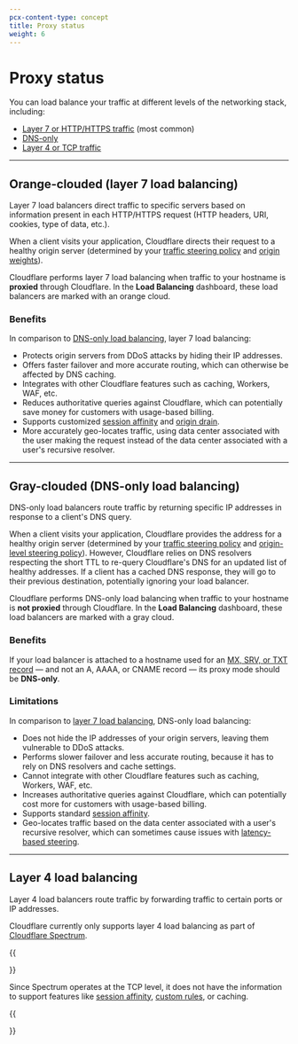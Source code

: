 ```yaml
---
pcx-content-type: concept
title: Proxy status
weight: 6
---
```


# Proxy status

You can load balance your traffic at different levels of the networking stack, including:

- [Layer 7 or HTTP/HTTPS traffic](#layer-7-load-balancing-orange-clouded) (most common)
- [DNS-only](#dns-only-load-balancing-gray-clouded)
- [Layer 4 or TCP traffic](#layer-4-load-balancing)

---

## Orange-clouded (layer 7 load balancing)

Layer 7 load balancers direct traffic to specific servers based on information present in each HTTP/HTTPS request (HTTP headers, URI, cookies, type of data, etc.).

When a client visits your application, Cloudflare directs their request to a healthy origin server (determined by your [traffic steering policy](/load-balancing/understand-basics/traffic-steering/policies/) and [origin weights](/load-balancing/understand-basics/traffic-steering/origin-level-steering/#weights)).

Cloudflare performs layer 7 load balancing when traffic to your hostname is **proxied** through Cloudflare. In the **Load Balancing** dashboard, these load balancers are marked with an orange cloud.

### Benefits

In comparison to [DNS-only load balancing](#gray-clouded-dns-only-load-balancing), layer 7 load balancing:

- Protects origin servers from DDoS attacks by hiding their IP addresses.
- Offers faster failover and more accurate routing, which can otherwise be affected by DNS caching.
- Integrates with other Cloudflare features such as caching, Workers, WAF, etc.
- Reduces authoritative queries against Cloudflare, which can potentially save money for customers with usage-based billing.
- Supports customized [session affinity](/load-balancing/understand-basics/session-affinity/) and [origin drain](/load-balancing/understand-basics/session-affinity/#origin-drain).
- More accurately geo-locates traffic, using data center associated with the user making the request instead of the data center associated with a user's recursive resolver.

---

## Gray-clouded (DNS-only load balancing)

DNS-only load balancers route traffic by returning specific IP addresses in response to a client's DNS query.

When a client visits your application, Cloudflare provides the address for a healthy origin server (determined by your [traffic steering policy](/load-balancing/understand-basics/traffic-steering/policies/) and [origin-level steering policy](/load-balancing/understand-basics/traffic-steering/origin-level-steering/)). However, Cloudflare relies on DNS resolvers respecting the short TTL to re-query Cloudflare's DNS for an updated list of healthy addresses. If a client has a cached DNS response, they will go to their previous destination, potentially ignoring your load balancer.

Cloudflare performs DNS-only load balancing when traffic to your hostname is **not proxied** through Cloudflare. In the **Load Balancing** dashboard, these load balancers are marked with a gray cloud.

### Benefits

If your load balancer is attached to a hostname used for an [MX, SRV, or TXT record](/load-balancing/additional-options/additional-dns-records/) — and not an A, AAAA, or CNAME record — its proxy mode should be **DNS-only**.

### Limitations

In comparison to [layer 7 load balancing](#layer-7-load-balancing-orange-clouded), DNS-only load balancing:

- Does not hide the IP addresses of your origin servers, leaving them vulnerable to DDoS attacks.
- Performs slower failover and less accurate routing, because it has to rely on DNS resolvers and cache settings.
- Cannot integrate with other Cloudflare features such as caching, Workers, WAF, etc.
- Increases authoritative queries against Cloudflare, which can potentially cost more for customers with usage-based billing.
- Supports standard [session affinity](/load-balancing/understand-basics/session-affinity/).
- Geo-locates traffic based on the data center associated with a user's recursive resolver, which can sometimes cause issues with [latency-based steering](/load-balancing/understand-basics/traffic-steering/policies/dynamic-steering/).

---

## Layer 4 load balancing

Layer 4 load balancers route traffic by forwarding traffic to certain ports or IP addresses.

Cloudflare currently only supports layer 4 load balancing as part of [Cloudflare Spectrum](/spectrum/about/load-balancer).

{{<Aside type="note">}}

Since Spectrum operates at the TCP level, it does not have the information to support features like [session affinity](/load-balancing/understand-basics/session-affinity/), [custom rules](/load-balancing/additional-options/load-balancing-rules/), or caching.

{{</Aside>}}

